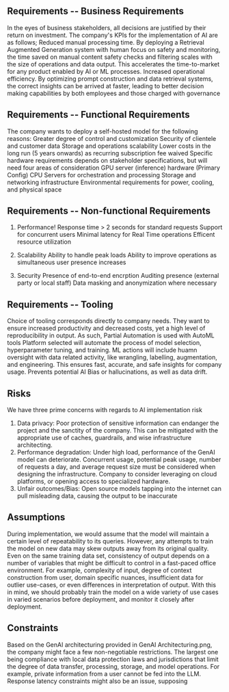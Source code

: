 ## Requirements -- Business Requirements

In the eyes of business stakeholders, all decisions are justified by their return on investment. The company's KPIs for the implementation of AI are as follows;
Reduced manual processing time. By deploying a Retrieval Augmented Generation system with human focus on safety and monitoring, the time saved on manual content safety checks and filtering scales with the size of operations and data output. This accelerates the time-to-market for any product enabled by AI or ML processes. 
Increased operational efficiency. By optimizing prompt construction and data retrieval systems, the correct insights can be arrived at faster, leading to better decision making capabilities by both employees and those charged with governance

## Requirements -- Functional Requirements 

The company wants to deploy a self-hosted model for the following reasons:
    Greater degree of control and customization 
    Security of clientele and customer data 
    Storage and operations scalability 
    Lower costs in the long run (5 years onwards) as recurring subscription fee waived
Specific hardware requirements depends on stakeholder specifications, but will need four areas of consideration 
    GPU server (inference) hardware (Primary Config)
    CPU Servers for orchestration and processing
    Storage and networking infrastructure 
    Environmental requirements for power, cooling, and physical space 

## Requirements -- Non-functional Requirements 

1. Performance!
    Response time > 2 seconds for standard requests 
    Support for concurrent users 
    Minimal latency for Real Time operations 
    Efficent resource utilization 

2. Scalability 
    Ability to handle peak loads
    Ability to improve operations as simultaneous user presence increases 

3. Security 
    Presence of end-to-end encrption 
    Auditing presence (external party or local staff)
    Data masking and anonymization where necessary 

## Requirements -- Tooling 

Choice of tooling corresponds directly to company needs. They want to ensure increased productivity and decreased costs, yet a high level of reproducibility in output. 
As such, Partial Automation is used with AutoML tools 
Platform selected will automate the process of model selection, hyperparameter tuning, and training. ML actions will include huamn oversight with data related activity, like wrangling, labelling, augmentation, and engineering. 
This ensures fast, accurate, and safe insights for company usage. Prevents potential AI Bias or hallucinations, as well as data drift. 

## Risks 
We have three prime concerns with regards to AI implementation risk 
1. Data privacy: Poor protection of sensitive information can endanger the project and the sanctity of the company. This can be mitigated with the appropriate use of caches, guardrails, and wise infrastructure architecting. 
2. Performance degradation: Under high load, performance of the GenAI model can deteriorate. Concurrent usage, potential peak usage, number of requests a day, and average request size must be considered when designing the infrastructure. Company to consider leveraging on cloud platforms, or opening access to specialized hardware.
3. Unfair outcomes/Bias: Open source models tapping into the internet can pull misleading data, causing the output to be inaccurate

## Assumptions 

During implementation, we would assume that the model will maintain a certain level of repeatability to its queries. 
However, any attempts to train the model on new data may skew outputs away from its original quality. 
Even on the same training data set, consistency of output depends on a number of variables that might be difficult to control in a fast-paced office environment. 
For example, complexity of input, degree of context construction from user, domain specific nuances, insufficient data for outlier use-cases, or even differences in interpretation of output. 
With this in mind, we should probably train the model on a wide variety of use cases in varied scenarios before deployment, and monitor it closely after deployment. 


## Constraints

Based on the GenAI architecturing provided in GenAI Architecturing.png, the company might face a few non-negotiable restrictions. The largest one being compliance with local data protection laws and jurisdictions that limit the degree of data transfer, processing, storage, and model operations. For example, private information from a user cannot be fed into the LLM. 
Response latency constraints might also be an issue, supposing 